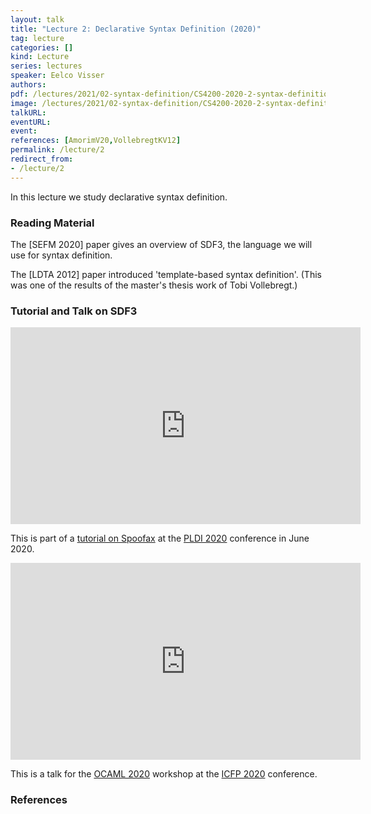 ```yaml
---
layout: talk
title: "Lecture 2: Declarative Syntax Definition (2020)"
tag: lecture
categories: []
kind: Lecture
series: lectures
speaker: Eelco Visser
authors:
pdf: /lectures/2021/02-syntax-definition/CS4200-2020-2-syntax-definition.pdf
image: /lectures/2021/02-syntax-definition/CS4200-2020-2-syntax-definition.001.jpeg
talkURL:
eventURL:
event:
references: [AmorimV20,VollebregtKV12]
permalink: /lecture/2
redirect_from:
- /lecture/2
---
```


In this lecture we study declarative syntax definition.

### Reading Material

The [SEFM 2020] paper gives an overview of SDF3, the language we will use for syntax definition.

The [LDTA 2012] paper introduced 'template-based syntax definition'. (This was one of the results of the master's thesis work of Tobi Vollebregt.)

### Tutorial and Talk on SDF3

<iframe width="560" height="315" src="https://www.youtube.com/embed/7by2tVSz4mk" frameborder="0" allow="accelerometer; autoplay; encrypted-media; gyroscope; picture-in-picture" allowfullscreen></iframe>

This is part of a [tutorial on Spoofax](https://pldi20.sigplan.org/details/pldi-2020-tutorials/3/Declarative-Language-Definition-with-Spoofax) at the [PLDI 2020](https://pldi20.sigplan.org/) conference in June 2020.

<iframe width="560" height="315" src="https://www.youtube.com/embed/SgP4GlWuUr4" frameborder="0" allow="accelerometer; autoplay; encrypted-media; gyroscope; picture-in-picture" allowfullscreen></iframe>

This is a talk for the [OCAML 2020](https://icfp20.sigplan.org/home/ocaml-2020) workshop at the [ICFP 2020](https://icfp20.sigplan.org/) conference.

### References
